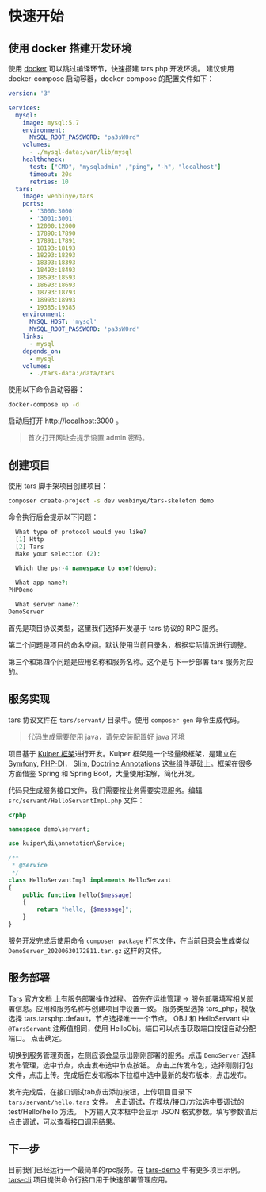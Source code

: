 # 快速开始

## 使用 docker 搭建开发环境

使用 [docker](https://yq.aliyun.com/articles/110806) 可以跳过编译环节，快速搭建 tars php 开发环境。
建议使用 docker-compose 启动容器，docker-compose 的配置文件如下：

```yaml
version: '3'

services:
  mysql:
    image: mysql:5.7
    environment:
      MYSQL_ROOT_PASSWORD: "pa3sW0rd"
    volumes:
      - ./mysql-data:/var/lib/mysql
    healthcheck:
      test: ["CMD", "mysqladmin" ,"ping", "-h", "localhost"]
      timeout: 20s
      retries: 10
  tars:
    image: wenbinye/tars
    ports:
      - '3000:3000'
      - '3001:3001'
      - 12000:12000
      - 17890:17890
      - 17891:17891
      - 18193:18193
      - 18293:18293
      - 18393:18393
      - 18493:18493
      - 18593:18593
      - 18693:18693
      - 18793:18793
      - 18993:18993
      - 19385:19385      
    environment:
      MYSQL_HOST: 'mysql'
      MYSQL_ROOT_PASSWORD: 'pa3sW0rd'
    links:
      - mysql
    depends_on:
      - mysql
    volumes:
      - ./tars-data:/data/tars
```

使用以下命令启动容器：

```bash
docker-compose up -d
```

启动后打开 http://localhost:3000 。

> 首次打开网址会提示设置 admin 密码。

## 创建项目

使用 tars 脚手架项目创建项目：
```bash
composer create-project -s dev wenbinye/tars-skeleton demo
```

命令执行后会提示以下问题：
```php
  What type of protocol would you like?
  [1] Http
  [2] Tars
  Make your selection (2): 

  Which the psr-4 namespace to use?(demo): 

  What app name?: 
PHPDemo

  What server name?: 
DemoServer
```

首先是项目协议类型，这里我们选择开发基于 tars 协议的 RPC 服务。

第二个问题是项目的命名空间。默认使用当前目录名，根据实际情况进行调整。

第三个和第四个问题是应用名称和服务名称。这个是与下一步部署 tars 服务对应的。

## 服务实现

tars 协议文件在 `tars/servant/` 目录中。使用 `composer gen` 命令生成代码。

> 代码生成需要使用 java，请先安装配置好 java 环境

项目基于 [Kuiper 框架](https://github.com/wenbinye/kuiper/blob/v0.5.0/docs/index.md)进行开发。Kuiper 框架是一个轻量级框架，是建立在 [Symfony](https://symfony.com/), [PHP-DI](http://php-di.org/)，
[Slim](https://www.slimframework.com/), [Doctrine Annotations](https://github.com/doctrine/annotations) 这些组件基础上。框架在很多方面借鉴 Spring 和 Spring Boot，大量使用注解，简化开发。

代码只生成服务接口文件，我们需要按业务需要实现服务。编辑 `src/servant/HelloServantImpl.php` 文件：

```php
<?php

namespace demo\servant;

use kuiper\di\annotation\Service;

/**
 * @Service
 */
class HelloServantImpl implements HelloServant
{
    public function hello($message)
    {
        return "hello, {$message}";
    }
}
```

服务开发完成后使用命令 `composer package` 打包文件，在当前目录会生成类似 `DemoServer_20200630172811.tar.gz` 这样的文件。

## 服务部署

[Tars 官方文档](https://tarscloud.github.io/TarsDocs/hello-world/tarsphp.html) 上有服务部署操作过程。
首先在运维管理 -> 服务部署填写相关部署信息。应用和服务名称与创建项目中设置一致。
服务类型选择 tars_php，模版选择 tars.tarsphp.default，节点选择唯一一个节点。
OBJ 和 HelloServant 中 `@TarsServant` 注解值相同，使用 HelloObj。端口可以点击获取端口按钮自动分配端口。
点击确定。

切换到服务管理页面，左侧应该会显示出刚刚部署的服务。点击 `DemoServer` 选择发布管理，选中节点，点击发布选中节点按钮。
点击上传发布包，选择刚刚打包文件，点击上传。完成后在发布版本下拉框中选中最新的发布版本，点击发布。

发布完成后，在接口调试tab点击添加按钮，上传项目目录下 `tars/servant/hello.tars` 文件。
点击调试，在模块/接口/方法选中要调试的 test/Hello/hello 方法。
下方输入文本框中会显示 JSON 格式参数。填写参数值后点击调试，可以查看接口调用结果。

## 下一步

目前我们已经运行一个最简单的rpc服务。在 [tars-demo](https://github.com/wenbinye/tars-demo) 中有更多项目示例。[tars-cli](https://github.com/wenbinye/tars-cli) 项目提供命令行接口用于快速部署管理应用。